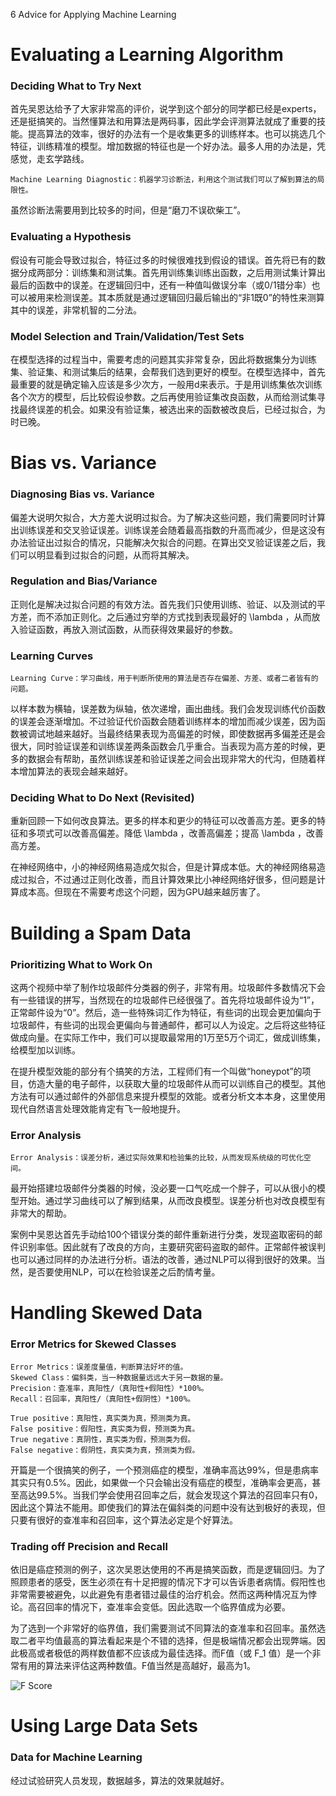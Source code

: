 6 Advice for Applying Machine Learning

Evaluating a Learning Algorithm
===

### Deciding What to Try Next

首先吴恩达给予了大家非常高的评价，说学到这个部分的同学都已经是experts，还是挺搞笑的。当然懂算法和用算法是两码事，因此学会评测算法就成了重要的技能。提高算法的效率，很好的办法有一个是收集更多的训练样本。也可以挑选几个特征，训练精准的模型。增加数据的特征也是一个好办法。最多人用的办法是，凭感觉，走玄学路线。

	Machine Learning Diagnostic：机器学习诊断法，利用这个测试我们可以了解到算法的局限性。
虽然诊断法需要用到比较多的时间，但是“磨刀不误砍柴工”。

### Evaluating a Hypothesis

假设有可能会导致过拟合，特征过多的时候很难找到假设的错误。首先将已有的数据分成两部分：训练集和测试集。首先用训练集训练出函数，之后用测试集计算出最后的函数中的误差。在逻辑回归中，还有一种值叫做误分率（或0/1错分率）也可以被用来检测误差。其本质就是通过逻辑回归最后输出的“非1既0”的特性来测算其中的误差，非常机智的二分法。

### Model Selection and Train/Validation/Test Sets

在模型选择的过程当中，需要考虑的问题其实非常复杂，因此将数据集分为训练集、验证集、和测试集后的结果，会帮我们选到更好的模型。在模型选择中，首先最重要的就是确定输入应该是多少次方，一般用d来表示。于是用训练集依次训练各个次方的模型，后比较假设参数。之后再使用验证集改良函数，从而给测试集寻找最终误差的机会。如果没有验证集，被选出来的函数被改良后，已经过拟合，为时已晚。

Bias vs. Variance
===

### Diagnosing Bias vs. Variance

偏差大说明欠拟合，大方差大说明过拟合。为了解决这些问题，我们需要同时计算出训练误差和交叉验证误差。训练误差会随着最高指数的升高而减少，但是这没有办法验证出过拟合的情况，只能解决欠拟合的问题。在算出交叉验证误差之后，我们可以明显看到过拟合的问题，从而将其解决。

### Regulation and Bias/Variance

正则化是解决过拟合问题的有效方法。首先我们只使用训练、验证、以及测试的平方差，而不添加正则化。之后通过穷举的方式找到表现最好的 \lambda ，从而放入验证函数，再放入测试函数，从而获得效果最好的参数。

### Learning Curves

	Learning Curve：学习曲线，用于判断所使用的算法是否存在偏差、方差、或者二者皆有的问题。
以样本数为横轴，误差数为纵轴，依次递增，画出曲线。我们会发现训练代价函数的误差会逐渐增加。不过验证代价函数会随着训练样本的增加而减少误差，因为函数被调试地越来越好。当最终结果表现为高偏差的时候，即使数据再多偏差还是会很大，同时验证误差和训练误差两条函数会几乎重合。当表现为高方差的时候，更多的数据会有帮助，虽然训练误差和验证误差之间会出现非常大的代沟，但随着样本增加算法的表现会越来越好。

### Deciding What to Do Next (Revisited)

重新回顾一下如何改良算法。更多的样本和更少的特征可以改善高方差。更多的特征和多项式可以改善高偏差。降低 \lambda ，改善高偏差；提高 \lambda ，改善高方差。

在神经网络中，小的神经网络易造成欠拟合，但是计算成本低。大的神经网络易造成过拟合，不过通过正则化改善，而且计算效果比小神经网络好很多，但问题是计算成本高。但现在不需要考虑这个问题，因为GPU越来越厉害了。

Building a Spam Data
===

### Prioritizing What to Work On

这两个视频中举了制作垃圾邮件分类器的例子，非常有用。垃圾邮件多数情况下会有一些错误的拼写，当然现在的垃圾邮件已经很强了。首先将垃圾邮件设为“1”，正常邮件设为“0”。然后，造一些特殊词汇作为特征，有些词的出现会更加偏向于垃圾邮件，有些词的出现会更偏向与普通邮件，都可以人为设定。之后将这些特征做成向量。在实际工作中，我们可以提取最常用的1万至5万个词汇，做成训练集，给模型加以训练。

在提升模型效能的部分有个搞笑的方法，工程师们有一个叫做“honeypot”的项目，仿造大量的电子邮件，以获取大量的垃圾邮件从而可以训练自己的模型。其他方法有可以通过邮件的外部信息来提升模型的效能。或者分析文本本身，这里使用现代自然语言处理效能肯定有飞一般地提升。

### Error Analysis

	Error Analysis：误差分析，通过实际效果和检验集的比较，从而发现系统级的可优化空间。
最开始搭建垃圾邮件分类器的时候，没必要一口气吃成一个胖子，可以从很小的模型开始。通过学习曲线可以了解到结果，从而改良模型。误差分析也对改良模型有非常大的帮助。

案例中吴恩达首先手动给100个错误分类的邮件重新进行分类，发现盗取密码的邮件识别率低。因此就有了改良的方向，主要研究密码盗取的邮件。正常邮件被误判也可以通过同样的办法进行分析。语法的改善，通过NLP可以得到很好的效果。当然，是否要使用NLP，可以在检验误差之后酌情考量。

Handling Skewed Data
===

### Error Metrics for Skewed Classes

	Error Metrics：误差度量值，判断算法好坏的值。
	Skewed Class：偏斜类，当一种数据量远远大于另一数据的量。
	Precision：查准率，真阳性/（真阳性+假阳性）*100%。
	Recall：召回率，真阳性/（真阳性+假阴性）*100%。

	True positive：真阳性，真实类为真，预测类为真。
	False positive：假阳性，真实类为假，预测类为真。
	True negative：真阴性，真实类为假，预测类为假。
	False negative：假阴性，真实类为真，预测类为假。
开篇是一个很搞笑的例子，一个预测癌症的模型，准确率高达99%，但是患病率其实只有0.5%。因此，如果做一个只会输出没有癌症的模型，准确率会更高，甚至高达99.5%。当我们学会使用召回率之后，就会发现这个算法的召回率只有0，因此这个算法不能用。即使我们的算法在偏斜类的问题中没有达到极好的表现，但只要有很好的查准率和召回率，这个算法必定是个好算法。

### Trading off Precision and Recall

依旧是癌症预测的例子，这次吴恩达使用的不再是搞笑函数，而是逻辑回归。为了照顾患者的感受，医生必须在有十足把握的情况下才可以告诉患者病情。假阳性也非常需要被避免，以此避免有患者错过最佳的治疗机会。然而这两种情况互为悖论。高召回率的情况下，查准率会变低。因此选取一个临界值成为必要。

为了选到一个非常好的临界值，我们需要测试不同算法的查准率和召回率。虽然选取二者平均值最高的算法看起来是个不错的选择，但是极端情况都会出现弊端。因此极高或者极低的两样数值都不应该成为最佳选择。而F值（或 F_1 值）是一个非常有用的算法来评估这两种数值。F值当然是高越好，最高为1。

![F Score](https://xiaoyu-1253702963.cos.ap-chengdu.myqcloud.com/FScore.png)


Using Large Data Sets
===

### Data for Machine Learning

经过试验研究人员发现，数据越多，算法的效果就越好。
